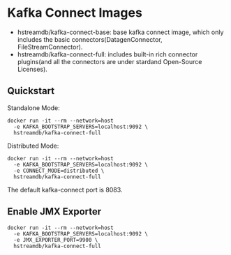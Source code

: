 # Kafka Connect Images

* hstreamdb/kafka-connect-base: base kafka connect image, which only includes the basic connectors(DatagenConnector, FileStreamConnector).
* hstreamdb/kafka-connect-full: includes built-in rich connector plugins(and all the connectors are under stardand Open-Source Licenses).

## Quickstart

Standalone Mode:
```
docker run -it --rm --network=host
  -e KAFKA_BOOTSTRAP_SERVERS=localhost:9092 \
  hstreamdb/kafka-connect-full
```

Distributed Mode:
```
docker run -it --rm --network=host
  -e KAFKA_BOOTSTRAP_SERVERS=localhost:9092 \
  -e CONNECT_MODE=distributed \
  hstreamdb/kafka-connect-full
```

The default kafka-connect port is 8083.

## Enable JMX Exporter

```
docker run -it --rm --network=host
  -e KAFKA_BOOTSTRAP_SERVERS=localhost:9092 \
  -e JMX_EXPORTER_PORT=9900 \
  hstreamdb/kafka-connect-full
```
